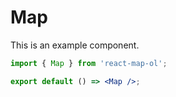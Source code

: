 # Map

This is an example component.

```jsx
import { Map } from 'react-map-ol';

export default () => <Map />;
```
